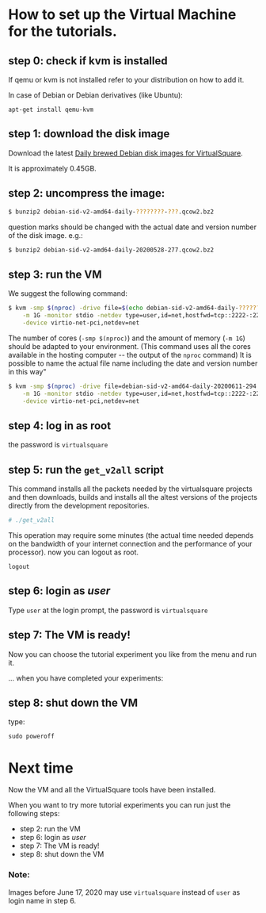 How to set up the Virtual Machine for the tutorials.
======

## step 0: check if kvm is installed

If qemu or kvm is not installed refer to your distribution on how to add it.

In case of Debian or Debian derivatives (like Ubuntu):

```
apt-get install qemu-kvm
```

## step 1: download the disk image 

Download the latest [Daily brewed Debian disk images for VirtualSquare](/daily_brewed.md).

It is approximately 0.45GB.

## step 2: uncompress the image:

```bash
$ bunzip2 debian-sid-v2-amd64-daily-????????-???.qcow2.bz2
```

question marks should be changed with the actual date and version number of the disk image.
e.g.:

```bash
$ bunzip2 debian-sid-v2-amd64-daily-20200528-277.qcow2.bz2
```


## step 3: run the VM

We suggest the following command:

``` bash
$ kvm -smp $(nproc) -drive file=$(echo debian-sid-v2-amd64-daily-????????-???.qcow2)\
    -m 1G -monitor stdio -netdev type=user,id=net,hostfwd=tcp::2222-:22 \
    -device virtio-net-pci,netdev=net
```

The number of cores (``-smp $(nproc)``) and the amount of memory (``-m 1G``) should be adapted to 
your environment. (This command uses all the cores available in the hosting computer -- the output of the `nproc` command)
It is possible to name the actual file name including the date and version number in this way"

``` bash
$ kvm -smp $(nproc) -drive file=debian-sid-v2-amd64-daily-20200611-294.qcow2\
    -m 1G -monitor stdio -netdev type=user,id=net,hostfwd=tcp::2222-:22 \
    -device virtio-net-pci,netdev=net
```

## step 4: log in as root

the password is ``virtualsquare``

## step 5: run the `get_v2all` script

This command installs all the packets needed by the virtualsquare projects and then downloads, builds and installs all the altest versions of the projects directly from the development repositories.

``` bash
# ./get_v2all
```

This operation may require some minutes (the actual time needed depends on the bandwidth of your internet 
connection and the performance of your processor).
now you can logout as root.

```
logout
```

## step 6: login as _user_

Type `user` at the login prompt, the password is `virtualsquare`

## step 7: The VM is ready!

Now you can choose the tutorial experiment you like from the menu and run it.

... when you have completed your experiments:

## step 8: shut down the VM

type:

```
sudo poweroff
```

# Next time

Now the VM and all the VirtualSquare tools have been installed.

When you want to try more tutorial experiments you can run just the following steps:

* step 2: run the VM
* step 6: login as _user_
* step 7: The VM is ready!
* step 8: shut down the VM


### Note:
Images before June 17, 2020 may use `virtualsquare` instead of `user` as login name in step 6.
